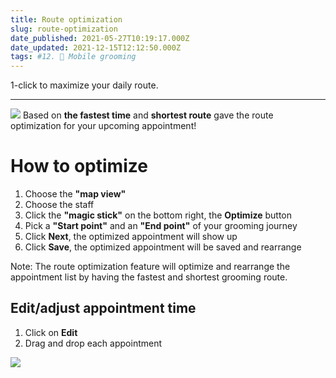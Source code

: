 ```yaml
---
title: Route optimization
slug: route-optimization
date_published: 2021-05-27T10:19:17.000Z
date_updated: 2021-12-15T12:12:50.000Z
tags: #12. 🚗 Mobile grooming
---
```


1-click to maximize your daily route.

---
![](__GHOST_URL__/content/images/2021/09/_51-1.gif)
Based on **the fastest time** and **shortest route** gave the route optimization for your upcoming appointment!

# How to optimize

1. Choose the **"map view"**
2. Choose the staff
3. Click the **"magic stick"** on the bottom right, the **Optimize** button
4. Pick a **"Start point"** and an **"End point"** of your grooming journey
5. Click **Next**, the optimized appointment will show up
6. Click **Save**, the optimized appointment will be saved and rearrange

Note: The route optimization feature will optimize and rearrange the appointment list by having the fastest and shortest grooming route.

## Edit/adjust appointment time

1. Click on **Edit**
2. Drag and drop each appointment

![](__GHOST_URL__/content/images/2021/12/CleanShot-2021-12-15-at-20.11.02@2x.png)

